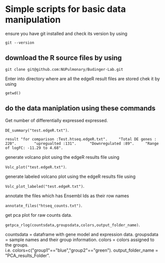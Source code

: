 # Simple scripts for basic data manipulation

ensure you have git installed 
and check its version by using 
```
git --version
```
## download the R source files by using 

```git clone git@github.com:NUPulmonary/Budinger-Lab.git```

Enter into directory where are all the edgeR result files are stored chek it by using 

`getwd()`

## do the data maniplation using these commands

Get number of differentially expressed expressed.  

```DE_summary("test.edgeR.txt")```. 

`result
"for comparison :Test.htseq.edgeR.txt".    
"Total DE genes : 220".       
"upregualted :131".     
"Downregulated :89".    
"Range of logFC: -11.29 to 4.68".`   

generate volcano plot using the edgeR results file using

`Volc_plot("test.edgeR.txt")`. 

generate labeled volcano plot using the edgeR results file using

`Volc_plot_labeled("test.edgeR.txt")`. 

annotate the files which has Ensembl Ids as their row names 

`annotate_files("htseq_counts.txt")`.     

get pca plot for raw counts data. 

`getpca_rlog(countsdata,groupsdata,colors,output_folder_name)`. 

countsdata = dataframe with gene model and expression data. 
groupsdata  = sample names and their group information. 
colors = colors assigned to the groups.    
i.e. colors=c("group1"=="blue","group2"=="green"). 
output_folder_name = "PCA_results_Folder". 



